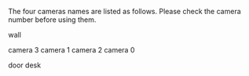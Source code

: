 The four cameras names are listed as follows. Please check the camera number before using them.

wall

camera 3
camera 1
camera 2
camera 0

door desk